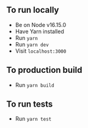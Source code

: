 ## To run locally

- Be on Node v16.15.0
- Have Yarn installed
- Run `yarn`
- Run `yarn dev`
- Visit `localhost:3000`

## To production build

- Run `yarn build`

## To run tests

- Run `yarn test`
